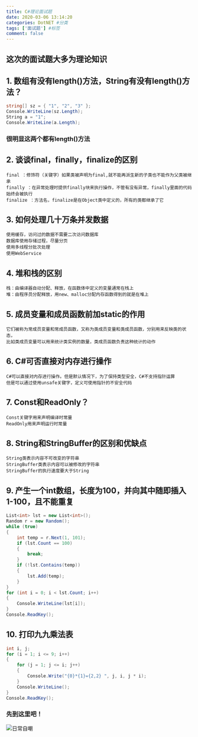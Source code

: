 ```yaml
---
title: C#理论面试题
date: 2020-03-06 13:14:20
categories: DotNET #分类
tags: ['面试题'] #标签
comment: false
---
```


## 这次的面试题大多为理论知识
<!-- more -->
## 1. 数组有没有length()方法，String有没有length()方法？

```csharp
string[] sz = { "1", "2", "3" };
Console.WriteLine(sz.Length);
String a = "1";
Console.WriteLine(a.Length);
```

### 很明显这两个都有length()方法

## 2. 谈谈final，finally，finalize的区别
    final ：修饰符（关键字）如果类被声明为final,就不能再派生新的子类也不能作为父类被继承
    finally ：在异常处理时提供finally块来执行操作，不管有没有异常，finally里面的代码始终会被执行
    finalize ：方法名，finalize是在Object类中定义的，所有的类都继承了它

## 3. 如何处理几十万条并发数据
    使用缓存，访问过的数据不需要二次访问数据库
    数据库使用存储过程，尽量分页
    使用多线程分批次处理
    使用WebService

## 4. 堆和栈的区别
    栈：由编译器自动分配、释放，在函数体中定义的变量通常在栈上
    堆：由程序员分配释放，用new、malloc分配内存函数得到的就是在堆上

## 5. 成员变量和成员函数前加static的作用
    它们被称为常成员变量和常成员函数，又称为类成员变量和类成员函数，分别用来反映类的状态，
    比如类成员变量可以用来统计类实例的数量，类成员函数负责这种统计的动作

## 6. C#可否直接对内存进行操作
    C#可以直接对内存进行操作。但是默认情况下，为了保持类型安全，C#不支持指针运算
    但是可以通过使用unsafe关键字，定义可使用指针的不安全代码

## 7. Const和ReadOnly？
    Const关键字用来声明编译时常量
    ReadOnly用来声明运行时常量

## 8. String和StringBuffer的区别和优缺点
    String类表示内容不可改变的字符串
    StringBuffer类表示内容可以被修改的字符串
    StringBuffer的执行速度要大于String

## 9. 产生一个int数组，长度为100，并向其中随即插入1-100，且不能重复
```csharp
List<int> lst = new List<int>();
Random r = new Random();
while (true)
{
    int temp = r.Next(1, 101);
    if (lst.Count == 100)
    {
        break;
    }
    if (!lst.Contains(temp))
    {
        lst.Add(temp);
    }
}
for (int i = 0; i < lst.Count; i++)
{
    Console.WriteLine(lst[i]);
}
Console.ReadKey();
```
## 10. 打印九九乘法表
```csharp
int i, j;
for (i = 1; i <= 9; i++)
{
    for (j = 1; j <= i; j++)
    {
        Console.Write("{0}*{1}={2,2} ", j, i, j * i);
    }
    Console.WriteLine();
}
Console.ReadKey();
```
### 先到这里吧！
![日常自嘲](bug.jpg)